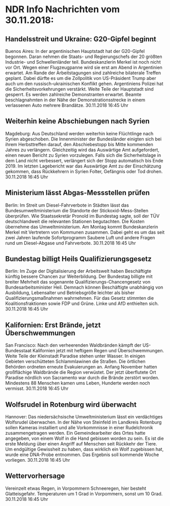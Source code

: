 # NDR Info Nachrichten vom 30.11.2018:


## Handelsstreit und Ukraine: G20-Gipfel beginnt
Buenos Aires: In der argentinischen Hauptstadt hat der G20-Gipfel begonnen. Daran nehmen die Staats- und Regierungschefs der 20 größten Industrie- und Schwellenländer teil. Bundeskanzlerin Merkel ist noch nicht vor Ort. Wegen einer Flugzeugpanne wird sie erst am Abend in Argentinien erwartet. Am Rande der Arbeitstagungen sind zahlreiche bilaterale Treffen geplant. Dabei dürfte es um die Zollpolitik von US-Präsident Trump aber auch um den russisch-ukrainischen Konflikt gehen. Argentiniens Polizei hat die Sicherheitsvorkehrungen verstärkt. Weite Teile der Hauptstadt sind gesperrt. Es werden zahlreiche Demonstranten erwartet. Beamte beschlagnahmten in der Nähe der Demonstrationsstrecke in einem verlassenen Auto mehrere Brandätze. 30.11.2018 16:45 Uhr 

## Weiterhin keine Abschiebungen nach Syrien
Magdeburg: Aus Deutschland werden weiterhin keine Flüchtlinge nach Syrien abgeschoben. Die Innenminister der Bundesländer einigten sich bei ihrem Herbsttreffen darauf, den Abschiebestopp bis Mitte kommenden Jahres zu verlängern. Gleichzeitig wird das Auswärtige Amt aufgefordert, einen neuen Bericht zu Syrien vorzulegen. Falls sich die Sicherheitslage in dem Land nicht verbessert, verlängert sich der Stopp automatisch bis Ende 2019. Im letzten Lagebericht war das Auswärtige Amt zu der Einschätzung gekommen, dass Rückkehrern in Syrien Folter, Gefängnis oder Tod drohen. 30.11.2018 16:45 Uhr 

## Ministerium lässt Abgas-Messstellen prüfen
Berlin:       Im Streit um Diesel-Fahrverbote in Städten lässt das Bundesumweltministerium die Standorte der Stickoxid-Mess-Stellen überprüfen. Wie Staatssekretär Pronold im Bundestag sagte, soll der TÜV deutschlandweit die relevanten Stationen begutachten. Die Kosten übernehme das Umweltministerium. Am Montag kommt Bundeskanzlerin Merkel mit Vertretern von Kommunen zusammen. Dabei geht es um das seit zwei Jahren laufende Sofortprogramm Saubere Luft und andere Fragen rund um Diesel-Abgase und Fahrverbote. 30.11.2018 16:45 Uhr 

## Bundestag billigt Heils Qualifizierungsgesetz
Berlin: Im Zuge der Digitalisierung der Arbeitswelt haben Beschäftigte künftig bessere Chancen zur Weiterbildung. Der Bundestag billigte mit breiter Mehrheit das sogenannte Qualifizierungs-Chancengesetz von Bundesarbeitsminister Heil. Demnach können Beschäftigte unabhängig von Ausbildung, Lebensalter und Betriebsgröße leichter als bisher Qualifizierungsmaßnahmen wahrnehmen. Für das Gesetz stimmten die Koalitionsfraktionen sowie FDP und Grüne. Linke und AfD enthielten sich. 30.11.2018 16:45 Uhr 

## Kalifornien: Erst Brände, jetzt Überschwemmungen
San Francisco: Nach den verheerenden Waldbränden kämpft der US-Bundesstaat Kalifornien jetzt mit heftigem Regen und Überschwemmungen. Weite Teile der Kleinstadt Paradise stehen unter Wasser. In einigen Gebieten verschütteten Schlammlawinen die Straßen. Die örtlichen Behörden ordneten erneute Evakuierungen an. Anfang November hatten großflächige Waldbrände die Region verwüstet. Der jetzt überflutete Ort Paradise nördlich von Sacramento war durch die Brände zerstört worden. Mindestens 88 Menschen kamen ums Leben, Hunderte werden noch vermisst. 30.11.2018 16:45 Uhr 

## Wolfsrudel in Rotenburg wird überwacht
Hannover: Das niedersächsische Umweltministerium lässt ein verdächtiges Wolfsrudel überwachen. In der Nähe von Steinfeld im Landkreis Rotenburg sollen Kameras installiert und alle Vorkommnisse in einer Rudelchronik zusammengetragen werden. Ein Gemeindearbeiter des Ortes hatte angegeben, von einem Wolf in die Hand gebissen worden zu sein. Es ist die erste Meldung über einen Angriff auf Menschen seit Rückkehr der Tiere. Um endgültige Gewissheit zu haben, dass wirklich ein Wolf zugebissen hat, wurde eine DNA-Probe entnommen. Das Ergebnis soll kommende Woche vorliegen. 30.11.2018 16:45 Uhr 

## Wettervorhersage
Vereinzelt etwas Regen, in Vorpommern Schneeregen, hier besteht  Glatteisgefahr. Temperaturen um 1 Grad in Vorpommern, sonst um 10  Grad. 30.11.2018 16:45 Uhr 
